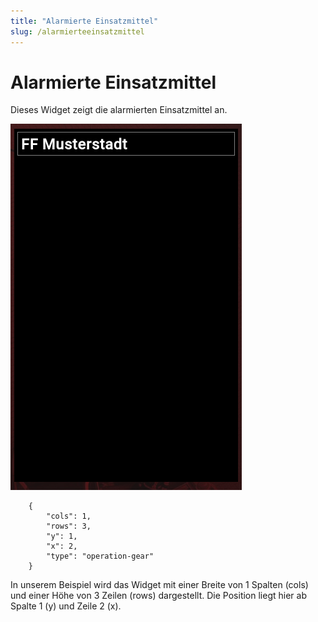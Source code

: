 ```yaml
---
title: "Alarmierte Einsatzmittel"
slug: /alarmierteeinsatzmittel
---
```


# Alarmierte Einsatzmittel

Dieses Widget zeigt die alarmierten Einsatzmittel an.


![](/img/image-43.png)



```
    {
        "cols": 1,
        "rows": 3,
        "y": 1,
        "x": 2,
        "type": "operation-gear"
    }
```



In unserem Beispiel wird das Widget mit einer Breite von 1 Spalten (cols) und einer Höhe von 3 Zeilen (rows) dargestellt. Die Position liegt hier ab Spalte 1 (y) und Zeile 2 (x).